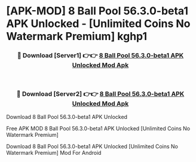 # [APK-MOD] 8 Ball Pool 56.3.0-beta1 APK Unlocked - [Unlimited Coins No Watermark Premium] kghp1



<div align="center">
<h3>🔴 Download [Server1] 👉👉 <a href="https://momento.my/?title=8_Ball_Pool_56.3.0-beta1_APK_Unlocked">8 Ball Pool 56.3.0-beta1 APK Unlocked Mod Apk</a></h3><br>

<h3>🔴 Download [Server2] 👉👉 <a href="https://momento.my/?title=8_Ball_Pool_56.3.0-beta1_APK_Unlocked">8 Ball Pool 56.3.0-beta1 APK Unlocked Mod Apk</a></h3>
</div>



Download 8 Ball Pool 56.3.0-beta1 APK Unlocked 

Free APK MOD 8 Ball Pool 56.3.0-beta1 APK Unlocked [Unlimited Coins No Watermark Premium]

Download 8 Ball Pool 56.3.0-beta1 APK Unlocked [Unlimited Coins No Watermark Premium] Mod For Android
